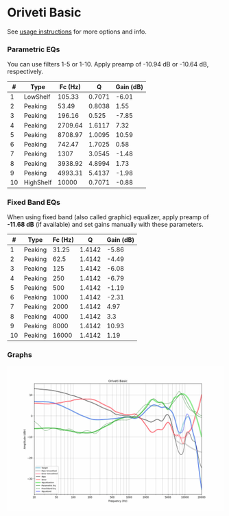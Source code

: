 # Oriveti Basic
See [usage instructions](https://github.com/jaakkopasanen/AutoEq#usage) for more options and info.

### Parametric EQs
You can use filters 1-5 or 1-10. Apply preamp of -10.94 dB or -10.64 dB, respectively.

|   # | Type      |   Fc (Hz) |      Q |   Gain (dB) |
|-----|-----------|-----------|--------|-------------|
|   1 | LowShelf  |    105.33 | 0.7071 |       -6.01 |
|   2 | Peaking   |     53.49 | 0.8038 |        1.55 |
|   3 | Peaking   |    196.16 | 0.525  |       -7.85 |
|   4 | Peaking   |   2709.64 | 1.6117 |        7.32 |
|   5 | Peaking   |   8708.97 | 1.0095 |       10.59 |
|   6 | Peaking   |    742.47 | 1.7025 |        0.58 |
|   7 | Peaking   |   1307    | 3.0545 |       -1.48 |
|   8 | Peaking   |   3938.92 | 4.8994 |        1.73 |
|   9 | Peaking   |   4993.31 | 5.4137 |       -1.98 |
|  10 | HighShelf |  10000    | 0.7071 |       -0.88 |

### Fixed Band EQs
When using fixed band (also called graphic) equalizer, apply preamp of **-11.68 dB** (if available) and set gains manually with these parameters.

|   # | Type    |   Fc (Hz) |      Q |   Gain (dB) |
|-----|---------|-----------|--------|-------------|
|   1 | Peaking |     31.25 | 1.4142 |       -5.86 |
|   2 | Peaking |     62.5  | 1.4142 |       -4.49 |
|   3 | Peaking |    125    | 1.4142 |       -6.08 |
|   4 | Peaking |    250    | 1.4142 |       -6.79 |
|   5 | Peaking |    500    | 1.4142 |       -1.19 |
|   6 | Peaking |   1000    | 1.4142 |       -2.31 |
|   7 | Peaking |   2000    | 1.4142 |        4.97 |
|   8 | Peaking |   4000    | 1.4142 |        3.3  |
|   9 | Peaking |   8000    | 1.4142 |       10.93 |
|  10 | Peaking |  16000    | 1.4142 |        1.19 |

### Graphs
![](./Oriveti%20Basic.png)
